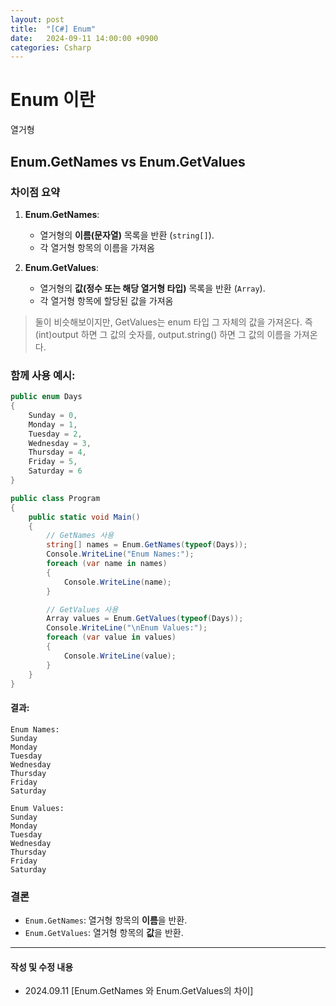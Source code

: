 ```yaml
---
layout: post
title:  "[C#] Enum"
date:   2024-09-11 14:00:00 +0900
categories: Csharp
---
```


# Enum 이란
열거형


## Enum.GetNames vs Enum.GetValues
### 차이점 요약
1. **Enum.GetNames**:
   - 열거형의 **이름(문자열)** 목록을 반환 (`string[]`).
   - 각 열거형 항목의 이름을 가져옴

2. **Enum.GetValues**:
   - 열거형의 **값(정수 또는 해당 열거형 타입)** 목록을 반환 (`Array`).
   - 각 열거형 항목에 할당된 값을 가져옴

> 둘이 비슷해보이지만, GetValues는 enum 타입 그 자체의 값을 가져온다. 즉 (int)output 하면 그 값의 숫자를, output.string() 하면 그 값의 이름을 가져온다.

### 함께 사용 예시:
```csharp
public enum Days
{
    Sunday = 0,
    Monday = 1,
    Tuesday = 2,
    Wednesday = 3,
    Thursday = 4,
    Friday = 5,
    Saturday = 6
}

public class Program
{
    public static void Main()
    {
        // GetNames 사용
        string[] names = Enum.GetNames(typeof(Days));
        Console.WriteLine("Enum Names:");
        foreach (var name in names)
        {
            Console.WriteLine(name);
        }

        // GetValues 사용
        Array values = Enum.GetValues(typeof(Days));
        Console.WriteLine("\nEnum Values:");
        foreach (var value in values)
        {
            Console.WriteLine(value);
        }
    }
}
```

#### 결과:
```
Enum Names:
Sunday
Monday
Tuesday
Wednesday
Thursday
Friday
Saturday

Enum Values:
Sunday
Monday
Tuesday
Wednesday
Thursday
Friday
Saturday
```

### 결론
- `Enum.GetNames`: 열거형 항목의 **이름**을 반환.
- `Enum.GetValues`: 열거형 항목의 **값**을 반환.

---
#### 작성 및 수정 내용
- 2024.09.11 \[Enum.GetNames 와 Enum.GetValues의 차이\]